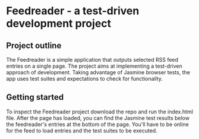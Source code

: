 # Feedreader - a test-driven development project


## Project outline

The Feedreader is a simple application that outputs selected RSS feed entries on a single page. The project aims at implementing a test-driven approach of development. Taking advantage of Jasmine browser tests, the app uses test suites and expectations to check for functionality.

## Getting started

To inspect the Feedreader project download the repo and run the index.html file. After the page has loaded, you can find the Jasmine test results below the feedreader's entries at the bottom of the page. You'll have to be online for the feed to load entries and the test suites to be executed.